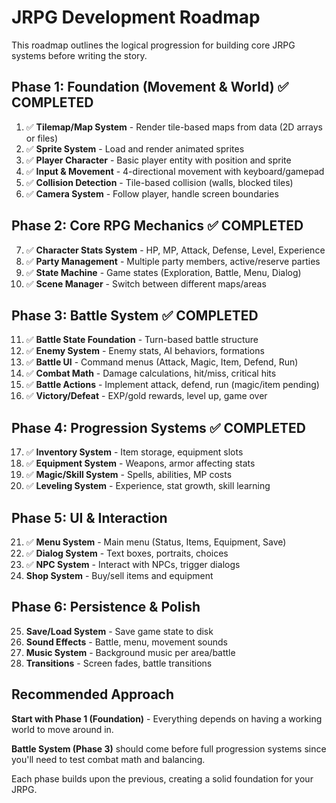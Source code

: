 # JRPG Development Roadmap

This roadmap outlines the logical progression for building core JRPG systems before writing the story.

## Phase 1: Foundation (Movement & World) ✅ COMPLETED
1. ✅ **Tilemap/Map System** - Render tile-based maps from data (2D arrays or files)
2. ✅ **Sprite System** - Load and render animated sprites
3. ✅ **Player Character** - Basic player entity with position and sprite
4. ✅ **Input & Movement** - 4-directional movement with keyboard/gamepad
5. ✅ **Collision Detection** - Tile-based collision (walls, blocked tiles)
6. ✅ **Camera System** - Follow player, handle screen boundaries

## Phase 2: Core RPG Mechanics ✅ COMPLETED
7. ✅ **Character Stats System** - HP, MP, Attack, Defense, Level, Experience
8. ✅ **Party Management** - Multiple party members, active/reserve parties
9. ✅ **State Machine** - Game states (Exploration, Battle, Menu, Dialog)
10. ✅ **Scene Manager** - Switch between different maps/areas

## Phase 3: Battle System ✅ COMPLETED
11. ✅ **Battle State Foundation** - Turn-based battle structure
12. ✅ **Enemy System** - Enemy stats, AI behaviors, formations
13. ✅ **Battle UI** - Command menus (Attack, Magic, Item, Defend, Run)
14. ✅ **Combat Math** - Damage calculations, hit/miss, critical hits
15. ✅ **Battle Actions** - Implement attack, defend, run (magic/item pending)
16. ✅ **Victory/Defeat** - EXP/gold rewards, level up, game over

## Phase 4: Progression Systems ✅ COMPLETED
17. ✅ **Inventory System** - Item storage, equipment slots
18. ✅ **Equipment System** - Weapons, armor affecting stats
19. ✅ **Magic/Skill System** - Spells, abilities, MP costs
20. ✅ **Leveling System** - Experience, stat growth, skill learning

## Phase 5: UI & Interaction
21. ✅ **Menu System** - Main menu (Status, Items, Equipment, Save)
22. ✅ **Dialog System** - Text boxes, portraits, choices
23. ✅ **NPC System** - Interact with NPCs, trigger dialogs
24. **Shop System** - Buy/sell items and equipment

## Phase 6: Persistence & Polish
25. **Save/Load System** - Save game state to disk
26. **Sound Effects** - Battle, menu, movement sounds
27. **Music System** - Background music per area/battle
28. **Transitions** - Screen fades, battle transitions

## Recommended Approach

**Start with Phase 1 (Foundation)** - Everything depends on having a working world to move around in.

**Battle System (Phase 3)** should come before full progression systems since you'll need to test combat math and balancing.

Each phase builds upon the previous, creating a solid foundation for your JRPG.
